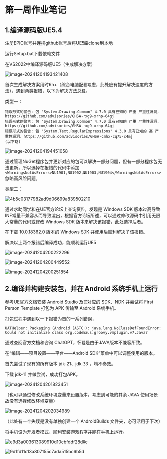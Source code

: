 # 第一周作业笔记

## 1.编译源码版UE5.4

注册EPIC账号并连携github账号后将UE5库clone到本地

运行Setup.bat下载依赖文件

在VS2022中编译源码版UE5（生成解决方案）

![image-20241204193421408](images\1.png)

首次生成解决方案用时6h+（综合电脑配置考虑，此处应有提升解决速度的方法），遇到两类报错，以下为解决方法总结。

类型一：

```
错误形式的警告: 包 "System.Drawing.Common" 4.7.0 具有已知的 严重 严重性漏洞，https://github.com/advisories/GHSA-rxg9-xrhp-64gj
错误形式的警告: 包 "System.Drawing.Common" 4.7.0 具有已知的 严重 严重性漏洞，https://github.com/advisories/GHSA-rxg9-xrhp-64gj
错误形式的警告: 包 "System.Text.RegularExpressions" 4.3.0 具有已知的 高 严重性漏洞，https://github.com/advisories/GHSA-cmhx-cq75-c4mj
(以下略)
```

![image-20241204194451058](images\2.png)

通过管理NuGet程序包并更新对应的包可以解决一部分问题，但有一部分程序包无法更新，所以选择在报错的代码中添加`<WarningsNotAsErrors>NU1901,NU1902,NU1903,NU1904</WarningsNotAsErrors>`忽略高风险问题。

类型二：

![4b5c03177982ad9d06699a839502210](images\3.png)

通过求助同学和在UE官方论坛上查询资料，发现是 Windows SDK 版本过高导致INF常量不兼容从而导致溢出，根据官方论坛所述，可以通过修改源码中引用无限大常量的代码或修改 Windows SDK 版本来解决该报错，此处选择后者。

在下载 10.0.18362.0 版本的 Windows SDK 并使用后顺利解决了该报错。

解决以上两个报错后编译成功，能顺利运行UE5

![image-20241204200222296](images\4.png)

![image-20241204200449552](images\5.png)

![image-20241204200251854](images\6.png)

## 2.编译并构建安装包，并在 Android 系统手机上运行

参考UE官方文档安装 Android Studio 及其对应的 SDK、NDK 并尝试将 First Person Template 打包为 APK 传输至 Android 系统手机。

打包过程中遇到以一下报错为首的一系列错误，

```
UATHelper: Packaging (Android (ASTC)): java.lang.NoClassDefFoundError: Could not initialize class org.codehaus.groovy.vmplugin.v7.Java7
```

通过查阅官方文档和咨询 ChatGPT，怀疑是由于JAVA版本不兼容所致。

在“编辑——项目设置——平台——Android SDK”菜单中可以调整使用的版本。

首先尝试了现有的所有版本 jdk-21、jdk-23 ，均不奏效。

下载 jdk-11 并做尝试，成功打包APK。

![image-20241204201823451](C:\Users\34016\Desktop\extra\TencentCourse\Note\images\7.png)

（也可以通过修改系统环境变量来设置版本，考虑到可能的其余 JAVA 使用场景故没有选择修改环境变量）

![image-20241204202034989](images\8.png)

（此处有一个失误是没有单独创建一个 AndroidBuilds 文件夹，必可活用于下次）

将手机设为开发者模式，顺利安装游戏程序并能在手机上运行。

![e9d3a003613089910d10cbfddf28d8c](images\9.jpg)

![9d1fd11c13a807155c7ada515bc6b5d](images\10.jpg)